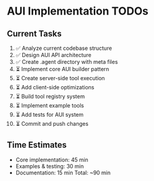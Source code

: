 # AUI Implementation TODOs

## Current Tasks
1. ✅ Analyze current codebase structure
2. ✅ Design AUI API architecture  
3. ✅ Create .agent directory with meta files
4. ⏳ Implement core AUI builder pattern
5. ⏳ Create server-side tool execution
6. ⏳ Add client-side optimizations
7. ⏳ Build tool registry system
8. ⏳ Implement example tools
9. ⏳ Add tests for AUI system
10. ⏳ Commit and push changes

## Time Estimates
- Core implementation: 45 min
- Examples & testing: 30 min
- Documentation: 15 min
Total: ~90 min